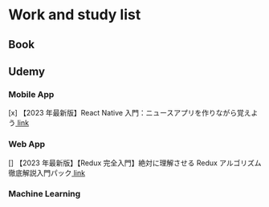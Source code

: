 # Work and study list

## Book

## Udemy

### Mobile App

[x] 【2023 年最新版】React Native 入門：ニュースアプリを作りながら覚えよう[ link ](https://www.udemy.com/course/react-native-first-step/)

### Web App

[] 【2023 年最新版】【Redux 完全入門】絶対に理解させる Redux アルゴリズム徹底解説入門パック[ link](https://www.udemy.com/course/react-native-first-step/)

### Machine Learning
